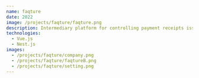 ```yaml
---
name: faqture
date: 2022
image: /projects/faqture/faqture.png
description: Intermediary platform for controlling payment receipts issued by commercial companies,
technologies:
  - Vue.js
  - Nest.js
images:
  - /projects/faqture/company.png
  - /projects/faqture/faqtureB.png
  - /projects/faqture/setting.png
---
```

